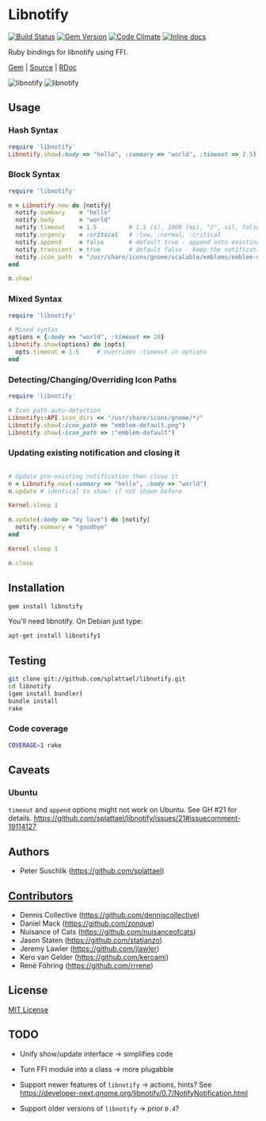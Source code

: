 # Libnotify

[![Build Status](https://img.shields.io/travis/splattael/libnotify.svg?branch=master)](https://travis-ci.org/splattael/libnotify) [![Gem Version](https://img.shields.io/gem/v/libnotify.svg)](https://rubygems.org/gems/libnotify) [![Code Climate](https://img.shields.io/codeclimate/github/splattael/libnotify.svg)](https://codeclimate.com/github/splattael/libnotify) [![Inline docs](http://inch-ci.org/github/splattael/libnotify.svg?branch=master)](http://inch-ci.org/github/splattael/libnotify)

Ruby bindings for libnotify using FFI.

[Gem](https://rubygems.org/gems/libnotify) |
[Source](https://github.com/splattael/libnotify) |
[RDoc](http://rubydoc.info/github/splattael/libnotify/master)

![libnotify](https://github.com/splattael/libnotify/raw/master/etc/libnotify-gnome3.png)
![libnotify](https://github.com/splattael/libnotify/raw/master/etc/libnotify-ubuntu.png)

## Usage

### Hash Syntax

```ruby
require 'libnotify'
Libnotify.show(:body => "hello", :summary => "world", :timeout => 2.5)
```

### Block Syntax

```ruby
require 'libnotify'

n = Libnotify.new do |notify|
  notify.summary    = "hello"
  notify.body       = "world"
  notify.timeout    = 1.5         # 1.5 (s), 1000 (ms), "2", nil, false
  notify.urgency    = :critical   # :low, :normal, :critical
  notify.append     = false       # default true - append onto existing notification
  notify.transient  = true        # default false - keep the notifications around after display
  notify.icon_path  = "/usr/share/icons/gnome/scalable/emblems/emblem-default.svg"
end

n.show!
```

### Mixed Syntax

```ruby
require 'libnotify'

# Mixed syntax
options = {:body => "world", :timeout => 20}
Libnotify.show(options) do |opts|
  opts.timeout = 1.5     # overrides :timeout in options
end
```


### Detecting/Changing/Overriding Icon Paths

```ruby
require 'libnotify'

# Icon path auto-detection
Libnotify::API.icon_dirs << "/usr/share/icons/gnome/*/"
Libnotify.show(:icon_path => "emblem-default.png")
Libnotify.show(:icon_path => :"emblem-default")
```


### Updating existing notification and closing it

```ruby

# Update pre-existing notification then close it
n = Libnotify.new(:summary => "hello", :body => "world")
n.update # identical to show! if not shown before

Kernel.sleep 1

n.update(:body => "my love") do |notify|
  notify.summary = "goodbye"
end

Kernel.sleep 1

n.close
```

## Installation

```bash
gem install libnotify
```

You'll need libnotify. On Debian just type:

```bash
apt-get install libnotify1
```

## Testing

```bash
git clone git://github.com/splattael/libnotify.git
cd libnotify
(gem install bundler)
bundle install
rake
```

### Code coverage

```bash
COVERAGE=1 rake
```

## Caveats

### Ubuntu

`timeout` and `append` options might not work on Ubuntu.
See GH #21 for details.
https://github.com/splattael/libnotify/issues/21#issuecomment-19114127

## Authors

* Peter Suschlik (https://github.com/splattael)

## [Contributors](https://github.com/splattael/libnotify/graphs/contributors)

* Dennis Collective (https://github.com/denniscollective)
* Daniel Mack (https://github.com/zonque)
* Nuisance of Cats (https://github.com/nuisanceofcats)
* Jason Staten (https://github.com/statianzo)
* Jeremy Lawler (https://github.com/jlawler)
* Kero van Gelder (https://github.com/keroami)
* René Föhring (https://github.com/rrrene)

## License

[MIT License](http://www.opensource.org/licenses/MIT)

## TODO

* Unify show/update interface
  -> simplifies code

* Turn FFI module into a class
  -> more plugabble

* Support newer features of `libnotify`
  -> actions, hints?
  See https://developer-next.gnome.org/libnotify/0.7/NotifyNotification.html

* Support older versions of `libnotify`
  -> prior `0.4`?
